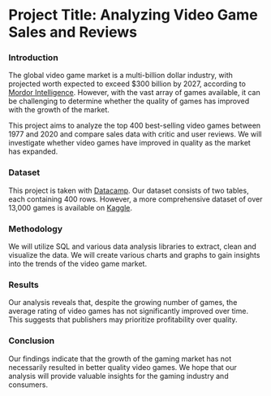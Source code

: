 # Project Title: Analyzing Video Game Sales and Reviews  
### Introduction  
The global video game market is a multi-billion dollar industry, with projected worth expected to exceed $300 billion by 2027, according to [Mordor Intelligence](https://www.mordorintelligence.com/industry-reports/global-gaming-market). However, with the vast array of games available, it can be challenging to determine whether the quality of games has improved with the growth of the market.  

This project aims to analyze the top 400 best-selling video games between 1977 and 2020 and compare sales data with critic and user reviews. We will investigate whether video games have improved in quality as the market has expanded.  

### Dataset  
This project is taken with [Datacamp](https://app.datacamp.com/learn/projects/1413). Our dataset consists of two tables, each containing 400 rows. However, a more comprehensive dataset of over 13,000 games is available on [Kaggle](https://www.kaggle.com/datasets/holmjason2/videogamedata).  

### Methodology  
We will utilize SQL and various data analysis libraries to extract, clean and visualize the data. We will create various charts and graphs to gain insights into the trends of the video game market.  

### Results  
Our analysis reveals that, despite the growing number of games, the average rating of video games has not significantly improved over time. This suggests that publishers may prioritize profitability over quality.  

### Conclusion  
Our findings indicate that the growth of the gaming market has not necessarily resulted in better quality video games. We hope that our analysis will provide valuable insights for the gaming industry and consumers.
